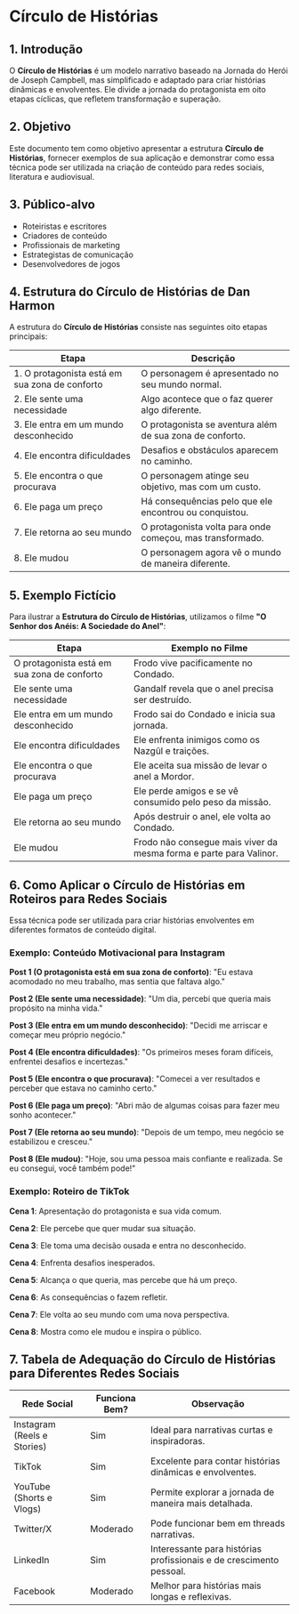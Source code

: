 # Círculo de Histórias

## 1. Introdução
O **Círculo de Histórias** é um modelo narrativo baseado na Jornada do Herói de Joseph Campbell, mas simplificado e adaptado para criar histórias dinâmicas e envolventes. Ele divide a jornada do protagonista em oito etapas cíclicas, que refletem transformação e superação.

## 2. Objetivo
Este documento tem como objetivo apresentar a estrutura **Círculo de Histórias**, fornecer exemplos de sua aplicação e demonstrar como essa técnica pode ser utilizada na criação de conteúdo para redes sociais, literatura e audiovisual.

## 3. Público-alvo
- Roteiristas e escritores
- Criadores de conteúdo
- Profissionais de marketing
- Estrategistas de comunicação
- Desenvolvedores de jogos

## 4. Estrutura do Círculo de Histórias de Dan Harmon
A estrutura do **Círculo de Histórias** consiste nas seguintes oito etapas principais:

| Etapa | Descrição |
|-------|------------|
| 1. O protagonista está em sua zona de conforto | O personagem é apresentado no seu mundo normal. |
| 2. Ele sente uma necessidade | Algo acontece que o faz querer algo diferente. |
| 3. Ele entra em um mundo desconhecido | O protagonista se aventura além de sua zona de conforto. |
| 4. Ele encontra dificuldades | Desafios e obstáculos aparecem no caminho. |
| 5. Ele encontra o que procurava | O personagem atinge seu objetivo, mas com um custo. |
| 6. Ele paga um preço | Há consequências pelo que ele encontrou ou conquistou. |
| 7. Ele retorna ao seu mundo | O protagonista volta para onde começou, mas transformado. |
| 8. Ele mudou | O personagem agora vê o mundo de maneira diferente. |

## 5. Exemplo Fictício
Para ilustrar a **Estrutura do Círculo de Histórias**, utilizamos o filme **"O Senhor dos Anéis: A Sociedade do Anel"**:

| Etapa | Exemplo no Filme |
|-------|-----------------|
| O protagonista está em sua zona de conforto | Frodo vive pacificamente no Condado. |
| Ele sente uma necessidade | Gandalf revela que o anel precisa ser destruído. |
| Ele entra em um mundo desconhecido | Frodo sai do Condado e inicia sua jornada. |
| Ele encontra dificuldades | Ele enfrenta inimigos como os Nazgûl e traições. |
| Ele encontra o que procurava | Ele aceita sua missão de levar o anel a Mordor. |
| Ele paga um preço | Ele perde amigos e se vê consumido pelo peso da missão. |
| Ele retorna ao seu mundo | Após destruir o anel, ele volta ao Condado. |
| Ele mudou | Frodo não consegue mais viver da mesma forma e parte para Valinor. |

## 6. Como Aplicar o Círculo de Histórias em Roteiros para Redes Sociais
Essa técnica pode ser utilizada para criar histórias envolventes em diferentes formatos de conteúdo digital.

### Exemplo: Conteúdo Motivacional para Instagram
**Post 1 (O protagonista está em sua zona de conforto)**: "Eu estava acomodado no meu trabalho, mas sentia que faltava algo."

**Post 2 (Ele sente uma necessidade)**: "Um dia, percebi que queria mais propósito na minha vida."

**Post 3 (Ele entra em um mundo desconhecido)**: "Decidi me arriscar e começar meu próprio negócio."

**Post 4 (Ele encontra dificuldades)**: "Os primeiros meses foram difíceis, enfrentei desafios e incertezas."

**Post 5 (Ele encontra o que procurava)**: "Comecei a ver resultados e perceber que estava no caminho certo."

**Post 6 (Ele paga um preço)**: "Abri mão de algumas coisas para fazer meu sonho acontecer."

**Post 7 (Ele retorna ao seu mundo)**: "Depois de um tempo, meu negócio se estabilizou e cresceu."

**Post 8 (Ele mudou)**: "Hoje, sou uma pessoa mais confiante e realizada. Se eu consegui, você também pode!"

### Exemplo: Roteiro de TikTok
**Cena 1**: Apresentação do protagonista e sua vida comum.

**Cena 2**: Ele percebe que quer mudar sua situação.

**Cena 3**: Ele toma uma decisão ousada e entra no desconhecido.

**Cena 4**: Enfrenta desafios inesperados.

**Cena 5**: Alcança o que queria, mas percebe que há um preço.

**Cena 6**: As consequências o fazem refletir.

**Cena 7**: Ele volta ao seu mundo com uma nova perspectiva.

**Cena 8**: Mostra como ele mudou e inspira o público.

## 7. Tabela de Adequação do Círculo de Histórias para Diferentes Redes Sociais

| Rede Social | Funciona Bem? | Observação |
|------------|--------------|--------------|
| Instagram (Reels e Stories) | Sim | Ideal para narrativas curtas e inspiradoras. |
| TikTok | Sim | Excelente para contar histórias dinâmicas e envolventes. |
| YouTube (Shorts e Vlogs) | Sim | Permite explorar a jornada de maneira mais detalhada. |
| Twitter/X | Moderado | Pode funcionar bem em threads narrativas. |
| LinkedIn | Sim | Interessante para histórias profissionais e de crescimento pessoal. |
| Facebook | Moderado | Melhor para histórias mais longas e reflexivas. |

